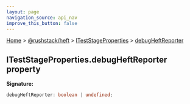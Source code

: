 ```yaml
---
layout: page
navigation_source: api_nav
improve_this_button: false
---
```



[Home](./index.md) &gt; [@rushstack/heft](./heft.md) &gt; [ITestStageProperties](./heft.iteststageproperties.md) &gt; [debugHeftReporter](./heft.iteststageproperties.debugheftreporter.md)

## ITestStageProperties.debugHeftReporter property

<b>Signature:</b>

```typescript
debugHeftReporter: boolean | undefined;
```
